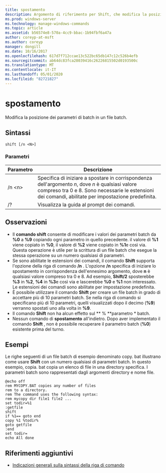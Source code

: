 ```yaml
---
title: spostamento
description: Argomento di riferimento per Shift, che modifica la posizione dei parametri batch in un file batch.
ms.prod: windows-server
ms.technology: manage-windows-commands
ms.topic: article
ms.assetid: b56574e8-570a-4cc9-bbac-1b94fbf6a47a
author: coreyp-at-msft
ms.author: coreyp
manager: dongill
ms.date: 10/16/2017
ms.openlocfilehash: 617d7f712ccae13c522bc65db147c12c526b4efb
ms.sourcegitcommit: ab64dc83fca28039416c26226815502d0193500c
ms.translationtype: MT
ms.contentlocale: it-IT
ms.lasthandoff: 05/01/2020
ms.locfileid: "82721827"
---
```

# <a name="shift"></a>spostamento

Modifica la posizione dei parametri di batch in un file batch.



## <a name="syntax"></a>Sintassi

```
shift [/n <N>]
```

### <a name="parameters"></a>Parametri

|Parametro|Descrizione|
|---------|-----------|
|/n \<n>|Specifica di iniziare a spostare in corrispondenza dell'argomento *n*, dove *n* è qualsiasi valore compreso tra 0 e 8. Sono necessarie le estensioni dei comandi, abilitate per impostazione predefinita.|
|/?|Visualizza la guida al prompt dei comandi.|

## <a name="remarks"></a>Osservazioni

- Il **comando shift** consente di modificare i valori dei parametri batch da **%0** a **%9** copiando ogni parametro in quello precedente. il valore di **%1** viene copiato in **%0**, il valore di **%2** viene copiato in **%1**e così via. Questa operazione è utile per la scrittura di un file batch che esegue la stessa operazione su un numero qualsiasi di parametri.
- Se sono abilitate le estensioni dei comandi, il comando **Shift** supporta l'opzione della riga di comando **/n** . L'opzione **/n** specifica di iniziare lo spostamento in corrispondenza dell'ennesimo argomento, dove **n** è qualsiasi valore compreso tra 0 e 8. Ad esempio, **Shift/2** sposterebbe **%3** in **%2**, **%4** in **%3**e così via e lascerebbe **%0** e **%1** non interessato. Le estensioni dei comandi sono abilitate per impostazione predefinita.
- È possibile utilizzare il comando **Shift** per creare un file batch in grado di accettare più di 10 parametri batch. Se nella riga di comando si specificano più di 10 parametri, quelli visualizzati dopo il decimo (**%9**) verranno spostati uno alla volta in **%9**.
- Il comando **Shift** non ha alcun effetto sul ** % **parametro * batch.
- Nessun comando di **spostamento** all'indietro. Dopo aver implementato il comando **Shift** , non è possibile recuperare il parametro batch (**%0**) esistente prima del turno.

## <a name="examples"></a>Esempi

Le righe seguenti di un file batch di esempio denominato copy. bat illustrano come usare **Shift** con un numero qualsiasi di parametri batch. In questo esempio, copia. bat copia un elenco di file in una directory specifica. I parametri batch sono rappresentati dagli argomenti directory e nome file.
```
@echo off 
rem MYCOPY.BAT copies any number of files
rem to a directory.
rem The command uses the following syntax:
rem mycopy dir file1 file2 ... 
set todir=%1
:getfile
shift
if %1== goto end
copy %1 %todir%
goto getfile
:end
set todir=
echo All done
```

## <a name="additional-references"></a>Riferimenti aggiuntivi

- [Indicazioni generali sulla sintassi della riga di comando](command-line-syntax-key.md)